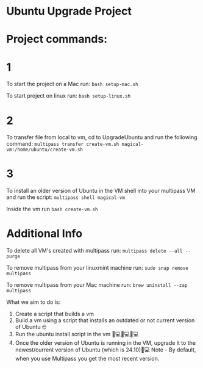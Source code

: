 # Ubuntu Upgrade Project

# Project commands:

# 1
To start the project on a Mac run:
`bash setup-mac.sh` 

To start project on linux run:
`bash setup-linux.sh`

# 2
To transfer file from local to vm, cd to UpgradeUbuntu and run the following command:
`multipass transfer create-vm.sh magical-vm:/home/ubuntu/create-vm.sh`

# 3
To install an older version of Ubuntu in the VM shell into your multipass VM and run the  script: 
`multipass shell magical-vm`

Inside the vm run 
`bash create-vm.sh`

# Additional Info
To delete all VM's created with multipass run:
`multipass delete --all --purge`

To remove multipass from your linuxmint machine run:
`sudo snap remove multipass`

To remove multipass from your Mac machine run:
`brew uninstall --zap multipass`



What we aim to do is:
1. Create a script that builds a vm 
2. Build a vm using a script that installs an outdated or not current version of Ubuntu 🤓
3. Run the ubuntu install script in the vm 👨💻👩💻🧑💻
4. Once the older version of Ubuntu is running in the VM, upgrade it to the newest/current version of Ubuntu (which is 24.10)🎉💻
Note - By default, when you use Multipass you get the most recent version.
